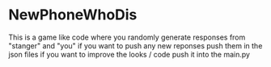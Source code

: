 # NewPhoneWhoDis
This is a game like code where you randomly generate responses from "stanger" and "you"
if you want to push any new reponses push them in the json files if you want to improve the looks / code push it into the main.py

